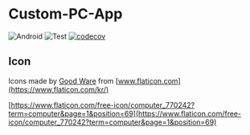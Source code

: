 # Custom-PC-App

![Android](https://github.com/sboh1214/Custom-PC-App/workflows/Android/badge.svg)
![Test](https://github.com/sboh1214/Custom-PC-App/workflows/Test/badge.svg)
[![codecov](https://codecov.io/gh/sboh1214/Custom-PC-App/branch/master/graph/badge.svg?token=P80DKSA559)](https://codecov.io/gh/sboh1214/Custom-PC-App)

## Icon

Icons made by [Good Ware](https://www.flaticon.com/kr/authors/good-ware) from [www.flaticon.com](https://www.flaticon.com/kr/)

[https://www.flaticon.com/free-icon/computer_770242?term=computer&page=1&position=69](https://www.flaticon.com/free-icon/computer_770242?term=computer&page=1&position=69)
